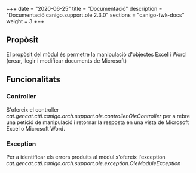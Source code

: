 +++
date        = "2020-06-25"
title       = "Documentació"
description = "Documentació canigo.support.ole 2.3.0"
sections    = "canigo-fwk-docs"
weight      = 3
+++

## Propòsit

El propòsit del mòdul és permetre la manipulació d'objectes Excel i Word (crear, llegir i modificar documents de Microsoft)

## Funcionalitats

### Controller

S'ofereix el controller *cat.gencat.ctti.canigo.arch.support.ole.controller.OleController* per a rebre una petició de manipulació i retornar la resposta en una vista de Microsoft Excel o Microsoft Word.

### Exception

Per a identificar els errors produits al mòdul s'ofereix l'exception *cat.gencat.ctti.canigo.arch.support.ole.exception.OleModuleException* 
